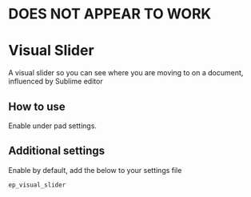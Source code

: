 # DOES NOT APPEAR TO WORK

# Visual Slider

A visual slider so you can see where you are moving to on a document, influenced by Sublime editor

## How to use 
Enable under pad settings.

## Additional settings
Enable by default, add the below to your settings file
```
ep_visual_slider
```

